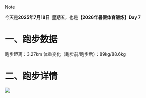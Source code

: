 > [!NOTE]
> 今天是**2025年7月18日&nbsp;&nbsp;星期五**，也是<b>【2026年暑假体育锻炼】Day 7</b>
# 一、跑步数据
跑步距离：3.27km
体重变化（跑步前/跑步后）：89kg/88.6kg
# 二、跑步详情
![](https://cdn.yopngs.com/2025/08/22/fdf5fa53-a55a-4e2f-9b6f-fe3c1c14bb79.png)
<!-- ##{"timestamp":1752768000}## -->